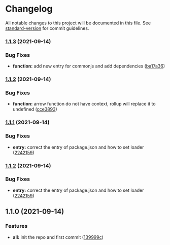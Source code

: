 # Changelog

All notable changes to this project will be documented in this file. See [standard-version](https://github.com/conventional-changelog/standard-version) for commit guidelines.

### [1.1.3](https://github.com/MNISHoward/style-i18n-loader/compare/v1.1.2...v1.1.3) (2021-09-14)


### Bug Fixes

* **function:** add new entry for commonjs and add dependencies ([ba17a36](https://github.com/MNISHoward/style-i18n-loader/commit/ba17a36217b9ab53aa5a5d46ef266f7e6a53b7a5))

### [1.1.2](https://github.com/MNISHoward/style-i18n-loader/compare/v1.1.1...v1.1.2) (2021-09-14)


### Bug Fixes

* **function:** arrow function do not have context, rollup will replace it to undefined ([cce3893](https://github.com/MNISHoward/style-i18n-loader/commit/cce38930a306152c121e080a801fd2abf6076a1e))

### [1.1.1](https://github.com/MNISHoward/style-i18n-loader/compare/v1.1.0...v1.1.1) (2021-09-14)


### Bug Fixes

* **entry:** correct the entry of package.json and how to set loader ([2242159](https://github.com/MNISHoward/style-i18n-loader/commit/2242159139800bc1483fc9870d694fe43875fbec))

### [1.1.2](https://github.com/MNISHoward/style-i18n-loader/compare/v1.1.0...v1.1.2) (2021-09-14)


### Bug Fixes

* **entry:** correct the entry of package.json and how to set loader ([2242159](https://github.com/MNISHoward/style-i18n-loader/commit/2242159139800bc1483fc9870d694fe43875fbec))

## 1.1.0 (2021-09-14)


### Features

* **all:** init the repo and first commit ([139999c](https://github.com/MNISHoward/style-i18n-loader/commit/139999cfc309dfba22a72e5960b498775614367c))
